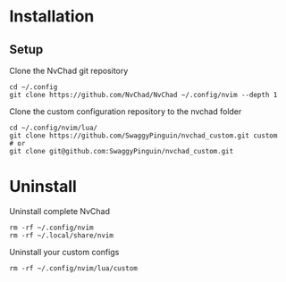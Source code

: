 # Installation

## Setup

Clone the NvChad git repository

```
cd ~/.config
git clone https://github.com/NvChad/NvChad ~/.config/nvim --depth 1
```

Clone the custom configuration repository to the nvchad folder

```
cd ~/.config/nvim/lua/
git clone https://github.com/SwaggyPinguin/nvchad_custom.git custom
# or
git clone git@github.com:SwaggyPinguin/nvchad_custom.git
```

# Uninstall

Uninstall complete NvChad

```
rm -rf ~/.config/nvim
rm -rf ~/.local/share/nvim
```

Uninstall your custom configs

```
rm -rf ~/.config/nvim/lua/custom
```
